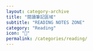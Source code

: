 ```yaml
---
layout: category-archive
title: "閱讀筆記區域"
subtitle: "READING NOTES ZONE"
category: "Reading"
icon: "📘"
permalink: /categories/reading/
---
```

